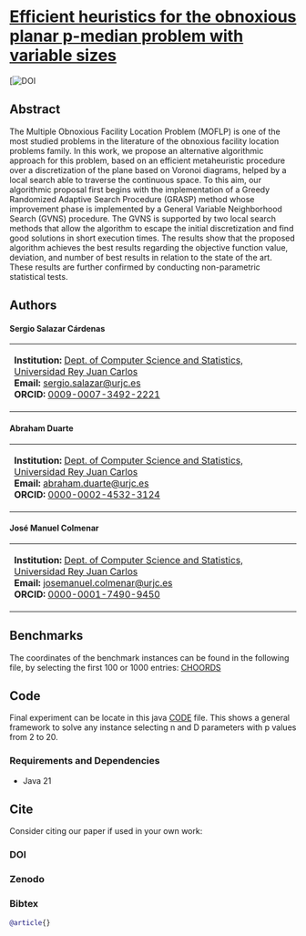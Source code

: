 # [Efficient heuristics for the obnoxious planar p-median problem with variable sizes](https://doi.org/XXXXX)
[![DOI]()
## Abstract
The Multiple Obnoxious Facility Location Problem (MOFLP) is one of the most studied problems in the literature of the obnoxious facility location problems family. In this work, we propose an alternative algorithmic approach for this problem, based on an efficient metaheuristic procedure over a discretization of the plane based on Voronoi diagrams, helped by a local search able to traverse the continuous space. To this aim, our algorithmic proposal first begins with the implementation of a Greedy Randomized Adaptive Search Procedure (GRASP) method whose improvement phase is implemented by a General Variable Neighborhood Search (GVNS) procedure. The GVNS is supported by two local search methods that allow the algorithm to escape the initial discretization and find good solutions in short execution times. The results show that the proposed algorithm achieves the best results regarding the objective function value, deviation, and number of best results in relation to the state of the art. These results are further confirmed by conducting non-parametric statistical tests.

## Authors

#### Sergio Salazar Cárdenas
<table>
<tr>
<td>

**Institution:** [Dept. of Computer Science and Statistics, Universidad Rey Juan Carlos](https://servicios.urjc.es/pdi/ver/sergio.salazar)  
**Email:** [sergio.salazar@urjc.es](mailto:sergio.salazar@urjc.es)  
**ORCID:** [0009-0007-3492-2221](https://orcid.org/0009-0007-3492-2221)  

</td>
</tr>
</table>

#### Abraham Duarte
<table>
<tr>
<td>

**Institution:** [Dept. of Computer Science and Statistics, Universidad Rey Juan Carlos](https://servicios.urjc.es/pdi/ver/abraham.duarte)  
**Email:** [abraham.duarte@urjc.es](mailto:abraham.duarte@urjc.es)  
**ORCID:** [0000-0002-4532-3124](https://orcid.org/0000-0002-4532-3124)  

</td>
</tr>
</table>

#### José Manuel Colmenar
<table>
<tr>
<td>

**Institution:** [Dept. of Computer Science and Statistics, Universidad Rey Juan Carlos](https://servicios.urjc.es/pdi/ver/josemanuel.colmenar)  
**Email:** [josemanuel.colmenar@urjc.es](mailto:josemanuel.colmenar@urjc.es)  
**ORCID:** [0000-0001-7490-9450](https://orcid.org/0000-0001-7490-9450)  

</td>
</tr>
</table>
  
## Benchmarks

The coordinates of the benchmark instances can be found in the following file, by selecting the first 100 or 1000 entries: [CHOORDS](https://github.com/SergioSalazarC/FastMOFLP/blob/main/Voronoi/Instances/FacilityChoords)


## Code

Final experiment can be locate in this  java [CODE](https://github.com/SergioSalazarC/FastMOFLP/blob/main/Voronoi/src/MOFLP/Main.java) file. This shows a general framework to solve any instance selecting n and D parameters with p values from 2 to 20.

### Requirements and Dependencies
- Java 21


[//]: <> (## Executing)



## Cite

Consider citing our paper if used in your own work:


### DOI

### Zenodo

### Bibtex
```bibtex
@article{}
```

